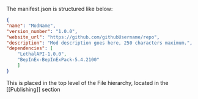 The manifest.json is structured like below:
```json
{
"name": "ModName",
"version_number": "1.0.0",
"website_url": "https://github.com/githubUsername/repo",
"description": "Mod description goes here, 250 characters maximum.",
"dependencies": [
	"LethalAPI-1.0.0",
	"BepInEx-BepInExPack-5.4.2100"
	]
}
```

This is placed in the top level of the File hierarchy, located in the [[Publishing]] section